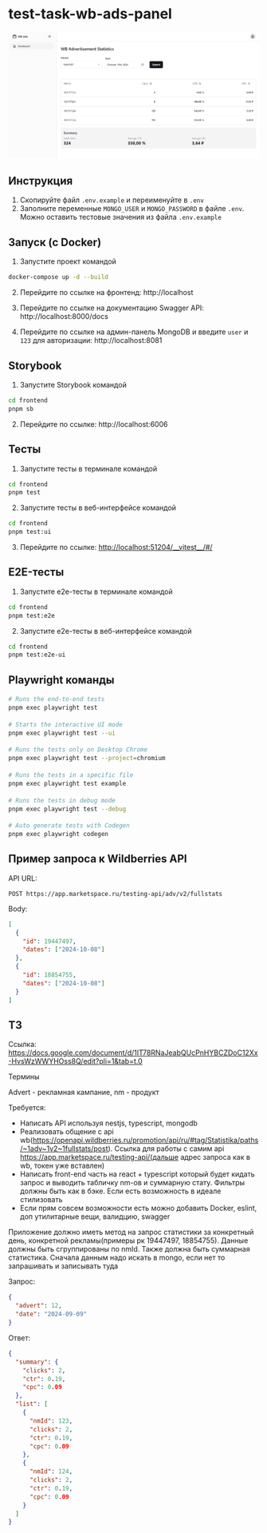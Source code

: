 # test-task-wb-ads-panel

![](/docs/main.png)

## Инструкция

1. Скопируйте файл `.env.example` и переименуйте в `.env`
2. Заполните переменные `MONGO_USER` и `MONGO_PASSWORD` в файле `.env`. Можно оставить тестовые значения из файла `.env.example`

## Запуск (с Docker)

1. Запустите проект командой

```bash
docker-compose up -d --build
```

2. Перейдите по ссылке на фронтенд: http://localhost

3. Перейдите по ссылке на документацию Swagger API: http://localhost:8000/docs

4. Перейдите по ссылке на админ-панель MongoDB и введите `user` и `123` для авторизации: http://localhost:8081

## Storybook

1. Запустите Storybook командой

```bash
cd frontend
pnpm sb
```

2. Перейдите по ссылке: http://localhost:6006

## Тесты

1. Запустите тесты в терминале командой

```bash
cd frontend
pnpm test
```

2. Запустите тесты в веб-интерфейсе командой

```bash
cd frontend
pnpm test:ui
```

3. Перейдите по ссылке: [http://localhost:51204/\_\_vitest\_\_/#/](http://localhost:51204/__vitest__/#/)

## E2E-тесты

1. Запустите e2e-тесты в терминале командой

```bash
cd frontend
pnpm test:e2e
```

2. Запустите e2e-тесты в веб-интерфейсе командой

```bash
cd frontend
pnpm test:e2e-ui
```

## Playwright команды

```bash
# Runs the end-to-end tests
pnpm exec playwright test

# Starts the interactive UI mode
pnpm exec playwright test --ui

# Runs the tests only on Desktop Chrome
pnpm exec playwright test --project=chromium

# Runs the tests in a specific file
pnpm exec playwright test example

# Runs the tests in debug mode
pnpm exec playwright test --debug

# Auto generate tests with Codegen
pnpm exec playwright codegen
```

## Пример запроса к Wildberries API

API URL:

```
POST https://app.marketspace.ru/testing-api/adv/v2/fullstats
```

Body:

```json
[
  {
    "id": 19447497,
    "dates": ["2024-10-08"]
  },
  {
    "id": 18854755,
    "dates": ["2024-10-08"]
  }
]
```

## ТЗ

Ссылка: https://docs.google.com/document/d/1IT78RNaJeabQUcPnHYBCZDoC12Xx-HvsWzWWYHOss8Q/edit?pli=1&tab=t.0

Термины

Advert - рекламная кампание, nm - продукт

Требуется:

- Написать API используя nestjs, typescript, mongodb
- Реализовать общение с api wb(https://openapi.wildberries.ru/promotion/api/ru/#tag/Statistika/paths/~1adv~1v2~1fullstats/post). Ссылка для работы с самим api https://app.marketspace.ru/testing-api/(дальше адрес запроса как в wb, токен уже вставлен)
- Написать front-end часть на react + typescript который будет кидать запрос и выводить табличку nm-ов и суммарную стату. Фильтры должны быть как в бэке. Если есть возможность в идеале стилизовать
- Если прям совсем возможности есть можно добавить Docker, eslint, доп утилитарные вещи, валидцию, swagger

Приложение должно иметь метод на запрос статистики за конкретный день, конкретной рекламы(примеры рк 19447497, 18854755). Данные должны быть сгруппированы по nmId. Также должна быть суммарная статистика. Сначала данным надо искать в mongo, если нет то запрашивать и записывать туда

Запрос:

```json
{
  "advert": 12,
  "date": "2024-09-09"
}
```

Ответ:

```json
{
  "summary": {
    "clicks": 2,
    "ctr": 0.19,
    "cpc": 0.09
  },
  "list": [
    {
      "nmId": 123,
      "clicks": 2,
      "ctr": 0.19,
      "cpc": 0.09
    },
    {
      "nmId": 124,
      "clicks": 2,
      "ctr": 0.19,
      "cpc": 0.09
    }
  ]
}
```
